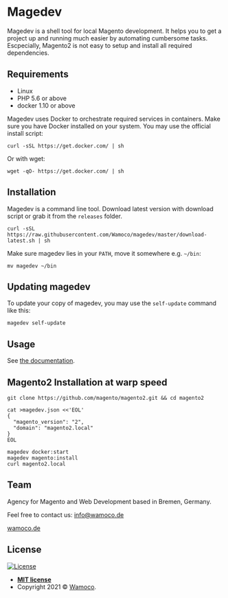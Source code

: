 # Magedev

Magedev is a shell tool for local Magento development. It helps you to get a project up and running much easier by automating cumbersome tasks. Escpecially, Magento2 is not easy to setup and install all required dependencies.

## Requirements

* Linux
* PHP 5.6 or above
* docker 1.10 or above

Magedev uses Docker to orchestrate required services in containers. Make sure you have Docker installed on your system. You may use the official install script:

    curl -sSL https://get.docker.com/ | sh

Or with wget:

    wget -qO- https://get.docker.com/ | sh

## Installation

Magedev is a command line tool. Download latest version with download script or grab it from the `releases` folder.

    curl -sSL https://raw.githubusercontent.com/Wamoco/magedev/master/download-latest.sh | sh

Make sure magedev lies in your `PATH`, move it somewhere e.g. `~/bin`:

    mv magedev ~/bin

## Updating magedev

To update your copy of magedev, you may use the `self-update` command like this:

    magedev self-update

## Usage

See [the documentation](docs/index.md).

## Magento2 Installation at warp speed

    git clone https://github.com/magento/magento2.git && cd magento2

```
cat >magedev.json <<'EOL'
{
  "magento_version": "2",
  "domain": "magento2.local"
}
EOL
```
    magedev docker:start
    magedev magento:install
    curl magento2.local


## Team

Agency for Magento and Web Development based in Bremen, Germany.

Feel free to contact us: <a href="mailto:info@wamoco.de?subject=Watchimon">info@wamoco.de</a>

[wamoco.de](https://wamoco.de)

## License

[![License](http://img.shields.io/:license-mit-blue.svg?style=flat-square)](http://badges.mit-license.org)

- **[MIT license](http://opensource.org/licenses/mit-license.php)**
- Copyright 2021 © <a href="https://wamoco.de" target="_blank">Wamoco</a>.
